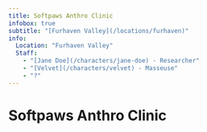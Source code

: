 ```yaml
---
title: Softpaws Anthro Clinic
infobox: true
subtitle: "[Furhaven Valley](/locations/furhaven)"
info:
  Location: "Furhaven Valley"
  Staff:
    - "[Jane Doe](/characters/jane-doe) - Researcher"
    - "[Velvet](/characters/velvet) - Masseuse"
    - "?"
---
```


# Softpaws Anthro Clinic
